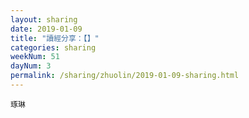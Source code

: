```yaml
---
layout: sharing
date: 2019-01-09
title: "讀經分享：【】"
categories: sharing
weekNum: 51
dayNum: 3
permalink: /sharing/zhuolin/2019-01-09-sharing.html
---
```


`琢琳`

